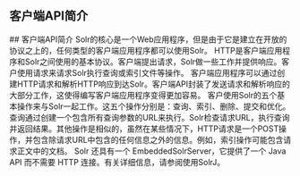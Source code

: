 ## 客户端API简介 
<div class="content-intro view-box ">
## 客户端API简介
Solr的核心是一个Web应用程序，但是由于它是建立在开放的协议之上的，任何类型的客户端应用程序都可以使用Solr。  
HTTP是客户端应用程序和Solr之间使用的基本协议。客户端提出请求，Solr做一些工作并提供响应。客户使用请求来请求Solr执行查询或索引文件等操作。  
客户端应用程序可以通过创建HTTP请求和解析HTTP响应到达Solr。客户端API封装了发送请求和解析响应的大部分工作，这使得编写客户端应用程序变得更加容易。  
客户使用Solr的五个基本操作来与Solr一起工作。这五个操作分别是：查询、索引、删除、提交和优化。  
查询通过创建一个包含所有查询参数的URL来执行。Solr检查请求URL，执行查询并返回结果。其他操作是相似的，虽然在某些情况下，HTTP请求是一个POST操作，并包含除请求URL中包含的任何信息之外的信息。例如，索引操作可能包含请求正文中的文档。  
Solr 还具有一个 EmbeddedSolrServer，它提供了一个 Java API 而不需要 HTTP 连接。有关详细信息，请参阅使用SolrJ。  
